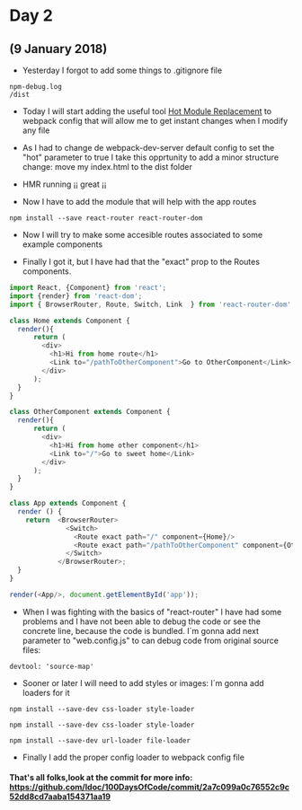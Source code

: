 # Day 2
## (9 January 2018)

* Yesterday I forgot to add some things to .gitignore file
```
npm-debug.log
/dist
```

* Today I will start adding the useful tool [Hot Module Replacement](https://webpack.js.org/concepts/hot-module-replacement/) to webpack config that will allow me to get instant changes when I modify any file

* As I had to change de webpack-dev-server default config to set the "hot" parameter to true I take this opprtunity to add a minor structure change: move my index.html to the dist folder

* HMR running ¡¡ great ¡¡

* Now I have to add the module that will help with the app routes

```
npm install --save react-router react-router-dom
```

* Now I will try to make some accesible routes associated to some example components

* Finally I got it, but I have had that the "exact" prop to the Routes components.

```javascript
import React, {Component} from 'react';
import {render} from 'react-dom';
import { BrowserRouter, Route, Switch, Link  } from 'react-router-dom'

class Home extends Component {
  render(){
      return (
        <div>
          <h1>Hi from home route</h1>
          <Link to="/pathToOtherComponent">Go to OtherComponent</Link>
        </div>
      );
  }
}

class OtherComponent extends Component {
  render(){
      return (
        <div>
          <h1>Hi from home other component</h1>
          <Link to="/">Go to sweet home</Link>
        </div>
      );
  }
}

class App extends Component {
  render () {
    return  <BrowserRouter>
              <Switch>
                <Route exact path="/" component={Home}/>
                <Route exact path="/pathToOtherComponent" component={OtherComponent}/>
              </Switch>
            </BrowserRouter>;
  }
}

render(<App/>, document.getElementById('app'));
```

* When I was fighting with the basics of "react-router" I have had some problems and I have not been able to debug the code or see the concrete line, because the code is bundled. I´m gonna add next parameter to "web.config.js" to can debug code from original source files:
```
devtool: 'source-map'
```

* Sooner or later I will need to add styles or images: I´m gonna add loaders for it

```
npm install --save-dev css-loader style-loader
```

```
npm install --save-dev css-loader style-loader
```

```
npm install --save-dev url-loader file-loader
```

* Finally I add the proper config loader to webpack config file

#### That's all folks,look at the commit for more info: https://github.com/ldoc/100DaysOfCode/commit/2a7c099a0c76552c9c52dd8cd7aaba154371aa19
